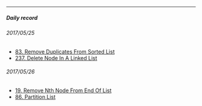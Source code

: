 ---
##### Daily record

###### 2017/05/25
  * [83. Remove Duplicates From Sorted List](https://leetcode.com/problems/remove-duplicates-from-sorted-list)
  * [237. Delete Node In A Linked List](https://leetcode.com/problems/delete-node-in-a-linked-list)

###### 2017/05/26
  * [19. Remove Nth Node From End Of List](https://leetcode.com/problems/remove-nth-node-from-end-of-list)
  * [86. Partition List](https://leetcode.com/problems/partition-list)